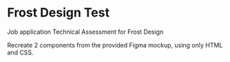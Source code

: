 # Frost Design Test

Job application Technical Assessment for Frost Design

Recreate 2 components from the provided Figma mockup, using only HTML and CSS.